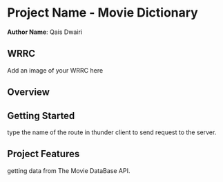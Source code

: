 # Project Name - Movie Dictionary

**Author Name**: Qais Dwairi

## WRRC
Add an image of your WRRC here

## Overview

## Getting Started
<!-- What are the steps that a user must take in order to build this app on their own machine and get it running? -->
type the name of the route in thunder client to send request to the server.

## Project Features
<!-- What are the features included in you app -->
getting data from The Movie DataBase API.